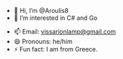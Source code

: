 - 👋 Hi, I’m @Aroulis8
- 👀 I’m interested in C# and Go
<!--- - 💞️ I’m looking to collaborate on ... --->
- 📫 Email: vissarionlamp@gmail.com
- 😄 Pronouns: he/him
- ⚡ Fun fact: I am from Greece.

<!---
Aroulis8/Aroulis8 is a ✨ special ✨ repository because its `README.md` (this file) appears on your GitHub profile.
You can click the Preview link to take a look at your changes.
--->

